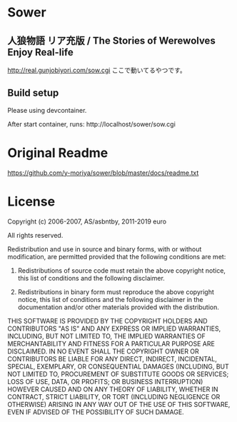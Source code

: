 # Sower
## 人狼物語 リア充版 / The Stories of Werewolves Enjoy Real-life

http://real.gunjobiyori.com/sow.cgi
ここで動いてるやつです。

## Build setup

Please using devcontainer.

After start container, runs: http://localhost/sower/sow.cgi

# Original Readme

https://github.com/y-moriya/sower/blob/master/docs/readme.txt

# License

Copyright (c) 2006-2007, AS/asbntby, 2011-2019 euro

All rights reserved.

Redistribution and use in source and binary forms, with or
without modification, are permitted provided that the
following conditions are met:

  1. Redistributions of source code must retain the above
     copyright notice, this list of conditions and the
     following disclaimer.

  2. Redistributions in binary form must reproduce the above
     copyright notice, this list of conditions and the
     following disclaimer in the documentation and/or other
     materials provided with the distribution.

THIS SOFTWARE IS PROVIDED BY THE COPYRIGHT HOLDERS AND
CONTRIBUTORS "AS IS" AND ANY EXPRESS OR IMPLIED WARRANTIES,
INCLUDING, BUT NOT LIMITED TO, THE IMPLIED WARRANTIES OF
MERCHANTABILITY AND FITNESS FOR A PARTICULAR PURPOSE ARE
DISCLAIMED. IN NO EVENT SHALL THE COPYRIGHT OWNER OR
CONTRIBUTORS BE LIABLE FOR ANY DIRECT, INDIRECT, INCIDENTAL,
SPECIAL, EXEMPLARY, OR CONSEQUENTIAL DAMAGES (INCLUDING, BUT
NOT LIMITED TO, PROCUREMENT OF SUBSTITUTE GOODS OR SERVICES;
LOSS OF USE, DATA, OR PROFITS; OR BUSINESS INTERRUPTION)
HOWEVER CAUSED AND ON ANY THEORY OF LIABILITY, WHETHER IN
CONTRACT, STRICT LIABILITY, OR TORT (INCLUDING NEGLIGENCE
OR OTHERWISE) ARISING IN ANY WAY OUT OF THE USE OF THIS
SOFTWARE, EVEN IF ADVISED OF THE POSSIBILITY OF SUCH DAMAGE.